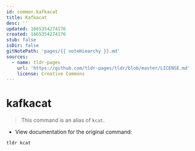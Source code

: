 ```yaml
---
id: common.kafkacat
title: Kafkacat
desc: ''
updated: 1665354274176
created: 1665354274176
stub: false
isDir: false
gitNotePath: 'pages/{{ noteHiearchy }}.md'
sources:
  - name: tldr-pages
    url: 'https://github.com/tldr-pages/tldr/blob/master/LICENSE.md'
    license: Creative Commons
---
```

# kafkacat

> This command is an alias of `kcat`.

- View documentation for the original command:

`tldr kcat`

